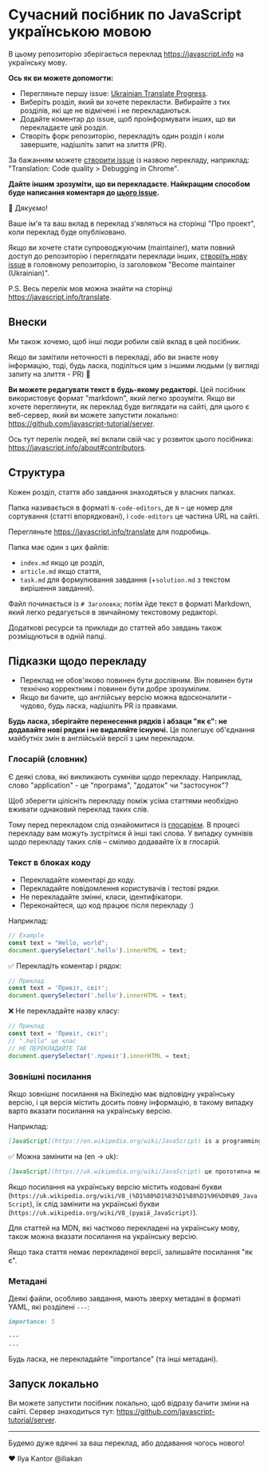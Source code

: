 # Сучасний посібник по JavaScript українською мовою

В цьому репозиторію зберігається переклад <https://javascript.info> на українську мову.

**Ось як ви можете допомогти:**

- Перегляньте першу issue: [Ukrainian Translate Progress](https://github.com/javascript-tutorial/uk.javascript.info/issues/1).
- Виберіть розділ, який ви хочете перекласти. Вибирайте з тих розділів, які ще не відмічені і не перекладаються.
- Додайте коментар до issue, щоб проінформувати інших, що ви перекладаєте цей розділ.
- Створіть форк репозиторію, перекладіть один розділ і коли завершите, надішліть запит на злиття (PR).

За бажанням можете [створити issue](https://github.com/javascript-tutorial/uk.javascript.info/issues/new) із назвою перекладу, наприклад: "Translation: Code quality > Debugging in Chrome".

**Дайте іншим зрозуміти, що ви перекладаєте. Найкращим способом буде написання коментаря до [цього issue](https://github.com/javascript-tutorial/uk.javascript.info/issues/1).**

🎉 Дякуємо!

Ваше ім'я та ваш вклад в переклад з'являться на сторінці "Про проект", коли переклад буде опубліковано.

Якщо ви хочете стати супроводжуючим (maintainer), мати повний доступ до репозиторію і переглядати переклади інших, [створіть нову issue](https://github.com/javascript-tutorial/translate/issues/new) в головному репозиторію, із заголовком "Become maintainer (Ukrainian)".

P.S. Весь перелік мов можна знайти на сторінці <https://javascript.info/translate>.

## Внески

Ми також хочемо, щоб інші люди робили свій вклад в цей посібник.

Якщо ви замітили неточності в перекладі, або ви знаєте нову інформацію, тоді, будь ласка, поділіться цим з іншими людьми (у вигляді запиту на злиття - PR) 👏

**Ви можете редагувати текст в будь-якому редакторі.** Цей посібник використовує формат "markdown", який легко зрозуміти. Якщо ви хочете переглянути, як переклад буде виглядати на сайті, для цього є веб-сервер, який ви можете запустити локально: <https://github.com/javascript-tutorial/server>.

Ось тут перелік людей, які вклали свій час у розвиток цього посібника: <https://javascript.info/about#contributors>.

## Структура

Кожен розділ, стаття або завдання знаходяться у власних папках.

Папка називається в форматі `N-code-editors`, де `N` – це номер для сортування (статті впорядковані), і `code-editors` це частина URL на сайті.

Перегляньте <https://javascript.info/translate> для подробиць.

Папка має один з цих файлів:

- `index.md` якщо це розділ,
- `article.md` якщо стаття,
- `task.md` для формулювання завдання (+`solution.md` з текстом вирішення завдання).

Файл починається із `# Заголовка`; потім йде текст в форматі Markdown, який легко редагується в звичайному текстовому редакторі.

Додаткові ресурси та приклади до статтей або завдань також розміщуються в одній папці.

## Підказки щодо перекладу

- Переклад не обов'яково повинен бути дослівним. Він повинен бути технічно корректним і повинен бути добре зрозумілим.
- Якщо ви бачите, що англійську версію можна вдосконалити - чудово, будь ласка, надішліть PR із правками.

**Будь ласка, зберігайте перенесення рядків і абзаци "як є": не додавайте нові рядки і не видаляйте існуючі.** Це полегшує об'єднання майбутніх змін в англійській версії з цим перекладом.

### Глосарій (словник)

Є деякі слова, які викликають сумніви щодо перекладу. Наприклад, слово "application" - це "програма", "додаток" чи "застосунок"?

Щоб зберегти цілісніть перекладу поміж усіма статтями необхідно вживати однаковий переклад таких слів.

Тому перед перекладом слід ознайомитися із [глосарієм](https://github.com/javascript-tutorial/uk.javascript.info/issues/8).
В процесі перекладу вам можуть зустрітися й інші такі слова. У випадку сумнівів щодо перекладу таких слів – сміливо додавайте їх в глосарій.

### Текст в блоках коду

- Перекладайте коментарі до коду.
- Перекладайте повідомлення користувачів і тестові рядки.
- Не перекладайте змінні, класи, ідентифікатори.
- Переконайтеся, що код працює після перекладу :)

Наприклад:

```js
// Example
const text = "Hello, world";
document.querySelector('.hello').innerHTML = text;
```

✅ Перекладіть коментар і рядок:

```js
// Приклад
const text = 'Привіт, світ';
document.querySelector('.hello').innerHTML = text;
```

❌ Не перекладайте назву класу:

```js
// Приклад
const text = 'Привіт, світ';
// ".hello" це клас
// НЕ ПЕРЕКЛАДАЙТЕ ТАК
document.querySelector('.привіт').innerHTML = text;
```

### Зовнішні посилання

Якщо зовнішнє посилання на Вікіпедію має відповідну українську версію, і ця версія містить досить повну інформацію, в такому випадку варто вказати посилання на українську версію.

Наприклад:

```md
[JavaScript](https://en.wikipedia.org/wiki/JavaScript) is a programming language.
```

✅ Можна замінити на (en -> uk):

```md
[JavaScript](https://uk.wikipedia.org/wiki/JavaScript) це прототипна мова програмування.
```

Якщо посилання на українську версію містить кодовані букви (`https://uk.wikipedia.org/wiki/V8_(%D1%80%D1%83%D1%88%D1%96%D0%B9_JavaScript`), їх слід замінити на українські букви (`https://uk.wikipedia.org/wiki/V8_(рушій_JavaScript)`).

Для статтей на MDN, які частково перекладені на українську мову, також можна вказати посилання на українську версію.

Якщо така стаття немає перекладеної версії, залишайте посилання "як є".

### Метадані

Деякі файли, особливо завдання, мають зверху метадані в форматі YAML, які розділені `---`:

```md
importance: 5

---
...
```

Будь ласка, не перекладайте "importance" (та інші метадані).

## Запуск локально

Ви можете запустити посібник локально, щоб відразу бачити зміни на сайті.
Сервер знаходиться тут: <https://github.com/javascript-tutorial/server>.

---
Будемо дуже вдячні за ваш переклад, або додавання чогось нового!

♥
Ilya Kantor @iliakan
